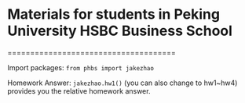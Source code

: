 # Materials for students in Peking University HSBC Business School 
=====================================

Import packages:
`from phbs import jakezhao`

Homework Answer:
`jakezhao.hw1()` (you can also change to hw1~hw4) provides you the relative homework answer.